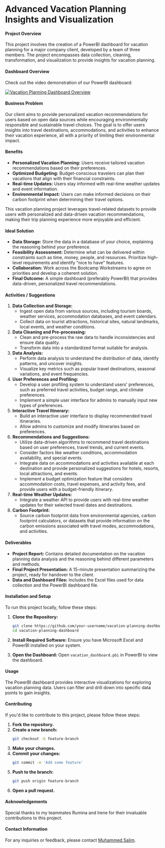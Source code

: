 # Advanced Vacation Planning Insights and Visualization 
#### Project Overview
This project involves the creation of a PowerBI dashboard for vacation planning for a major company client, developed by a team of three members. The project encompasses data collection, cleaning, transformation, and visualization to provide insights for vacation planning.

#### Dashboard Overview
Check out the video demonstration of our PowerBI dashboard:

[![Vacation Planning Dashboard Overview](https://img.youtube.com/vi/YOUR_VIDEO_ID/0.jpg)](https://www.youtube.com/watch?v=YOUR_VIDEO_ID)

#### Business Problem
Our client aims to provide personalized vacation recommendations for users based on open data sources while encouraging environmentally responsible and sustainable travel choices. The goal is to offer users insights into travel destinations, accommodations, and activities to enhance their vacation experience, all with a priority of limiting their environmental impact.

#### Benefits
- **Personalized Vacation Planning:** Users receive tailored vacation recommendations based on their preferences.
- **Optimized Budgeting:** Budget-conscious travelers can plan their vacations that align with their financial constraints.
- **Real-time Updates:** Users stay informed with real-time weather updates and event information.
- **Environmental Impact:** Users can make informed decisions on their carbon footprint when determining their travel options.

This vacation planning project leverages travel-related datasets to provide users with personalized and data-driven vacation recommendations, making their trip planning experience more enjoyable and efficient.

#### Ideal Solution
- **Data Storage:** Store the data in a database of your choice, explaining the reasoning behind your preference.
- **Feasibility Assessment:** Determine what can be delivered within constraints such as time, money, people, and resources. Prioritize high-level requirements and identify "nice to have" features.
- **Collaboration:** Work across the Bootcamp Workstreams to agree on priorities and develop a coherent solution.
- **Final Outcome:** A simple dashboard (preferably PowerBI) that provides data-driven, personalized travel recommendations.

#### Activities / Suggestions
1. **Data Collection and Storage:**
   - Ingest open data from various sources, including tourism boards, weather services, accommodation databases, and event calendars.
   - Collect data on tourist attractions, historical sites, natural landmarks, local events, and weather conditions.
2. **Data Cleaning and Pre-processing:**
   - Clean and pre-process the raw data to handle inconsistencies and ensure data quality.
   - Transform data into a standardized format suitable for analysis.
3. **Data Analysis:**
   - Perform data analysis to understand the distribution of data, identify patterns, and uncover insights.
   - Visualize key metrics such as popular travel destinations, seasonal variations, and event frequencies.
4. **User Preferences and Profiling:**
   - Develop a user profiling system to understand users' preferences, such as preferred travel activities, budget range, and climate preferences.
   - Implement a simple user interface for admins to manually input new types of preferences.
5. **Interactive Travel Itinerary:**
   - Build an interactive user interface to display recommended travel itineraries.
   - Allow admins to customize and modify itineraries based on preferences.
6. **Recommendations and Suggestions:**
   - Utilize data-driven algorithms to recommend travel destinations based on user preferences, travel trends, and current events.
   - Consider factors like weather conditions, accommodation availability, and special events.
   - Integrate data on accommodations and activities available at each destination and provide personalized suggestions for hotels, resorts, local attractions, and events.
   - Implement a budget optimization feature that considers accommodation costs, travel expenses, and activity fees, and provide users with a budget-friendly itinerary.
7. **Real-time Weather Updates:**
   - Integrate a weather API to provide users with real-time weather updates for their selected travel dates and destinations.
8. **Carbon Footprint:**
   - Source carbon footprint data from environmental agencies, carbon footprint calculators, or datasets that provide information on the carbon emissions associated with travel modes, accommodations, and activities.

#### Deliverables
- **Project Report:** Contains detailed documentation on the vacation planning data analysis and the reasoning behind different parameters and methods.
- **Final Project Presentation:** A 15-minute presentation summarizing the project, ready for handover to the client.
- **Data and Dashboard Files:** Includes the Excel files used for data collection and the PowerBI dashboard file.

#### Installation and Setup
To run this project locally, follow these steps:

1. **Clone the Repository:**
    ```sh
    git clone https://github.com/your-username/vacation-planning-dashboard.git
    cd vacation-planning-dashboard
    ```

2. **Install Required Software:**
    Ensure you have Microsoft Excel and PowerBI installed on your system.

3. **Open the Dashboard:**
    Open `vacation_dashboard.pbi` in PowerBI to view the dashboard.

#### Usage
The PowerBI dashboard provides interactive visualizations for exploring vacation planning data. Users can filter and drill down into specific data points to gain insights.

#### Contributing
If you'd like to contribute to this project, please follow these steps:
1. **Fork the repository.**
2. **Create a new branch:**
    ```sh
    git checkout -b feature-branch
    ```
3. **Make your changes.**
4. **Commit your changes:**
    ```sh
    git commit -m 'Add some feature'
    ```
5. **Push to the branch:**
    ```sh
    git push origin feature-branch
    ```
6. **Open a pull request.**

#### Acknowledgements
Special thanks to my teammates Rumina and Irene for their invaluable contributions to this project.

#### Contact Information
For any inquiries or feedback, please contact [Muhammed Salim](mailto:muhammedismael2121@gmail.com).



